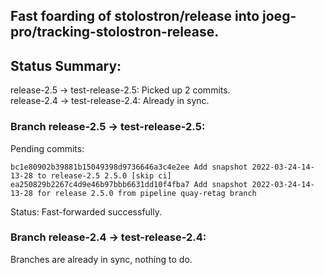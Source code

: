 ## Fast foarding of stolostron/release into joeg-pro/tracking-stolostron-release.

## Status Summary:

release-2.5 -> test-release-2.5: Picked up 2 commits.  
release-2.4 -> test-release-2.4: Already in sync.  

### Branch release-2.5 -> test-release-2.5:

Pending commits:

```
bc1e80902b39881b15049398d9736646a3c4e2ee Add snapshot 2022-03-24-14-13-28 to release-2.5 2.5.0 [skip ci]
ea250829b2267c4d9e46b97bbb6631dd10f4fba7 Add snapshot 2022-03-24-14-13-28 for release 2.5.0 from pipeline quay-retag branch
```

Status: Fast-forwarded successfully.

### Branch release-2.4 -> test-release-2.4:

Branches are already in sync, nothing to do.
